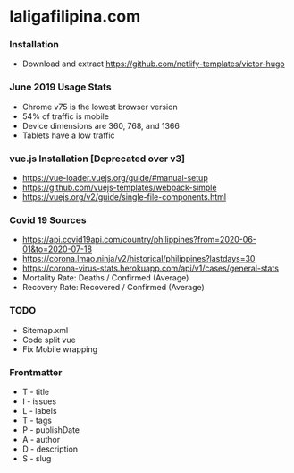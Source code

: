 # laligafilipina.com

### Installation
* Download and extract https://github.com/netlify-templates/victor-hugo

### June 2019 Usage Stats
* Chrome v75 is the lowest browser version
* 54% of traffic is mobile
* Device dimensions are 360, 768, and 1366
* Tablets have a low traffic

### vue.js Installation [Deprecated over v3]
* https://vue-loader.vuejs.org/guide/#manual-setup
* https://github.com/vuejs-templates/webpack-simple
* https://vuejs.org/v2/guide/single-file-components.html

### Covid 19 Sources
* https://api.covid19api.com/country/philippines?from=2020-06-01&to=2020-07-18
* https://corona.lmao.ninja/v2/historical/philippines?lastdays=30
* https://corona-virus-stats.herokuapp.com/api/v1/cases/general-stats
* Mortality Rate: Deaths / Confirmed  (Average)
* Recovery Rate: Recovered / Confirmed (Average)

### TODO
* Sitemap.xml
* Code split vue
* Fix Mobile wrapping

### Frontmatter
* T - title
* I - issues
* L - labels
* T - tags
* P - publishDate
* A - author
* D - description
* S - slug